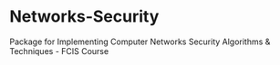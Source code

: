 # Networks-Security
Package for Implementing Computer Networks Security Algorithms &amp; Techniques - FCIS Course
